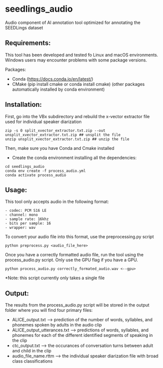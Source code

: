 # seedlings_audio
Audio component of AI annotation tool optimized for annotating the SEEDLings dataset


## Requirements:
This tool has been developed and tested fo Linux and macOS environments. Windows users may encounter problems with some package versions.

Packages:

- Conda (https://docs.conda.io/en/latest/)
- CMake (pip install cmake or conda install cmake)
(other packages automatically installed by conda environment)


## Installation:
First, go into the VBx subdirectory and rebuild the x-vector extractor file used for individual speaker diarization
```
zip -s 0 split_xvector_extractor.txt.zip --out unsplit_xvector_extractor.txt.zip ## unsplit the file
unzip unsplit_xvector_extractor.txt.zip ## unzip the file
```

Then, make sure you have Conda and Cmake installed
- Create the conda environment installing all the dependencies:

```
cd seedlings_audio
conda env create -f process_audio.yml
conda activate process_audio
```

## Usage:
This tool only accepts audio in the following format:
```
- codec: PCM S16 LE
- channel: mono
- sample rate: 16khz
- bits per sample: 16
- wrapper: wav
```
To convert your audio file into this format, use the preprocessing.py script
```
python preprocess.py <audio_file_here>
```
Once you have a correctly formatted audio file, run the tool using the process_audio.py script. Only use the GPU flag if you have a GPU.
```
python process_audio.py correctly_formated_audio.wav <--gpu>
```
*Note: this script currently only takes a single file

## Output:
The results from the process_audio.py script will be stored in the output folder where you will find four primary files:
- ALICE_output.txt --> prediction of the number of words, syllables, and phonemes spoken by adults in the audio clip
- ALICE_output_utterances.txt --> predictions of words, syllables, and phonemes for each of the different identified segments of speaking in the clip
- ctc_output.txt --> the occurances of conversation turns between adult and child in the clip
- audio_file_name.rttm --> the individual speaker diarization file with broad class classifications
